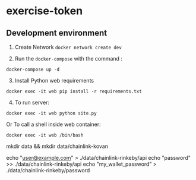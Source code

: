 # exercise-token

## Development environment

1. Create Network `docker network create dev`

2. Run the `docker-compose` with the command :

  `docker-compose up -d`

3. Install Python web requirements

  ```docker exec -it web pip install -r requirements.txt```

4. To run server:

  ```docker exec -it web python site.py```

  Or To call a shell inside web container:

  ```docker exec -it web /bin/bash```


mkdir data && mkdir data/chainlink-kovan

echo "user@example.com" > ./data/chainlink-rinkeby/api
echo "password" >> ./data/chainlink-rinkeby/api
echo "my_wallet_password" > ./data/chainlink-rinkeby/password
